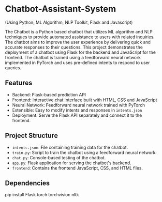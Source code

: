 # Chatbot-Assistant-System
(Using Python, ML Algorithm, NLP Toolkit, Flask and Javascript)

The Chatbot is a Python based chatbot that utilizes ML algorithm and NLP techniques to provide automated assistance to users with related inquiries. The chatbot aims to improve the user experience by delivering quick and accurate responses to their questions.
This project demonstrates the deployment of a chatbot using Flask for the backend and JavaScript for the frontend. The chatbot is trained using a feedforward neural network implemented in PyTorch and uses pre-defined intents to respond to user queries.

## Features

- Backend: Flask-based prediction API
- Frontend: Interactive chat interface built with HTML, CSS and JavaScript
- Neural Network: Feedforward neural network trained with PyTorch
- Extensible: Easy to modify intents and responses in `intents.json`
- Deployment: Serve the Flask API separately and connect it to the frontend.


## Project Structure

- `intents.json`: File containing training data for the chatbot.
- `train.py`: Script to train the chatbot using a feedforward neural network.
- `chat.py`: Console-based testing of the chatbot.
- `app.py`: Flask application for serving the chatbot's backend.
- `frontend`: Contains the frontend JavaScript, CSS, and HTML files.


## Dependencies

pip install Flask torch torchvision nltk
